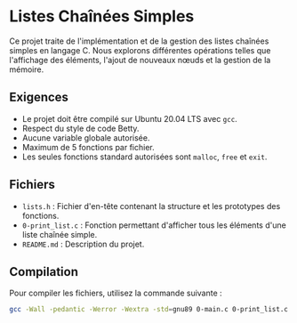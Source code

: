 # Listes Chaînées Simples

Ce projet traite de l'implémentation et de la gestion des listes chaînées simples en langage C. Nous explorons différentes opérations telles que l'affichage des éléments, l'ajout de nouveaux nœuds et la gestion de la mémoire.

## Exigences
- Le projet doit être compilé sur Ubuntu 20.04 LTS avec `gcc`.
- Respect du style de code Betty.
- Aucune variable globale autorisée.
- Maximum de 5 fonctions par fichier.
- Les seules fonctions standard autorisées sont `malloc`, `free` et `exit`.

## Fichiers
- `lists.h` : Fichier d'en-tête contenant la structure et les prototypes des fonctions.
- `0-print_list.c` : Fonction permettant d'afficher tous les éléments d'une liste chaînée simple.
- `README.md` : Description du projet.

## Compilation
Pour compiler les fichiers, utilisez la commande suivante :
```bash
gcc -Wall -pedantic -Werror -Wextra -std=gnu89 0-main.c 0-print_list.c -o a
